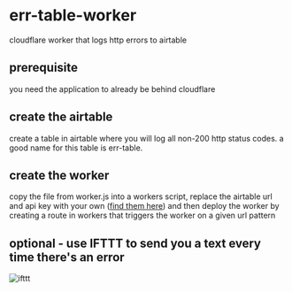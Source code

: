 # err-table-worker
cloudflare worker that logs http errors to airtable

## prerequisite
you need the application to already be behind cloudflare

## create the airtable
create a table in airtable where you will log all non-200 http status codes. a good name for this table is err-table.

## create the worker
copy the file from worker.js into a workers script, replace the airtable url and api key with your own ([find them here](https://airtable.com/api)) and then deploy the worker by creating a route in workers that triggers the worker on a given url pattern

## optional - use IFTTT to send you a text every time there's an error

![ifttt](https://dani.nyc3.digitaloceanspaces.com/err-table-ifttt-small.png)
